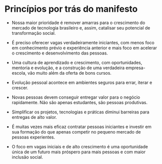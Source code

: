 
# Princípios por trás do **manifesto** #

- Nossa maior prioridade é remover amarras para o crescimento do mercado de tecnologia brasileiro 
e, assim, catalisar seu potencial de transformação social.

- É preciso oferecer vagas verdadeiramente iniciantes, com menos foco em conhecimento prévio e 
experiência anterior e mais foco em acelerar o crescimento e desenvolvimento das pessoas.

- Uma cultura de aprendizado e crescimento, com oportunidades, mentoria e evolução, e a  construção 
de uma verdadeira empresa-escola, vão muito além da oferta de bons cursos. 

- Evolução pessoal acontece em ambientes seguros para errar, iterar e crescer.

- Novas pessoas devem conseguir entregar valor para o negócio rapidamente. Não são apenas estudantes, 
são pessoas produtivas.

- Simplificar os projetos, tecnologias e práticas diminui barreiras para entregas de alto valor.

- É muitas vezes mais eficaz contratar pessoas iniciantes e investir em sua formação do que apenas 
competir no pequeno mercado de pessoas experientes.

- O foco em vagas iniciais e de alto crescimento é uma oportunidade única de um futuro mais 
próspero para mais pessoas e com maior inclusão social.
